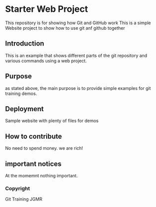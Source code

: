 # Starter Web Project

This repository is for showing how Git and GitHub work
This is a simple Website project to show how to use git
anf github together

## Introduction

This is an example that shows different parts of the git
repository and various commands using a web project.

## Purpose

as stated above, the main purpose is to provide simple
examples for git training demos.

## Deployment

Sample website with plenty of files for demos

## How to contribute

No need to spend money. we are rich!

## important notices

At the momemnt nothing important.

### Copyright

Git Training JGMR